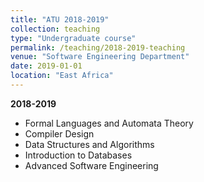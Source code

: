 ```yaml
---
title: "ATU 2018-2019"
collection: teaching
type: "Undergraduate course"
permalink: /teaching/2018-2019-teaching
venue: "Software Engineering Department"
date: 2019-01-01
location: "East Africa"
---
```


**2018-2019**

* Formal Languages and Automata Theory
* Compiler Design
* Data Structures and Algorithms
* Introduction to Databases
* Advanced Software Engineering